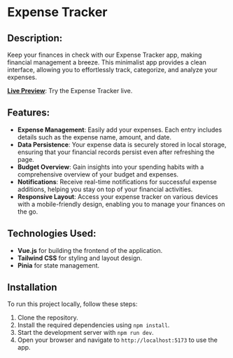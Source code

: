 # Expense Tracker

## Description:

Keep your finances in check with our Expense Tracker app, making financial management a breeze. This minimalist app provides a clean interface, allowing you to effortlessly track, categorize, and analyze your expenses.

**[Live Preview](https://sparkly-mandazi-90653e.netlify.app/)**: Try the Expense Tracker live.

## Features:

- **Expense Management**: Easily add your expenses. Each entry includes details such as the expense name, amount, and date.
- **Data Persistence**: Your expense data is securely stored in local storage, ensuring that your financial records persist even after refreshing the page.
- **Budget Overview**: Gain insights into your spending habits with a comprehensive overview of your budget and expenses.
- **Notifications**: Receive real-time notifications for successful expense additions, helping you stay on top of your financial activities.
- **Responsive Layout**: Access your expense tracker on various devices with a mobile-friendly design, enabling you to manage your finances on the go.

## Technologies Used:

- **Vue.js** for building the frontend of the application.
- **Tailwind CSS** for styling and layout design.
- **Pinia** for state management.

## Installation

To run this project locally, follow these steps:

1. Clone the repository.
2. Install the required dependencies using `npm install`.
3. Start the development server with `npm run dev`.
4. Open your browser and navigate to `http://localhost:5173` to use the app.
